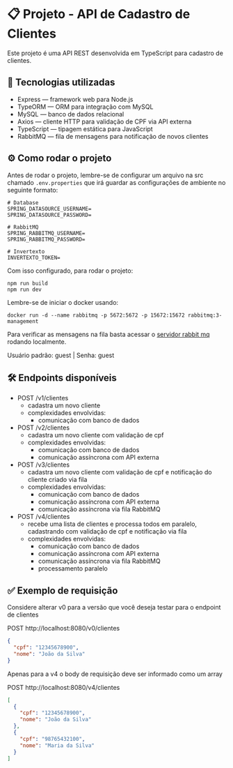 # 📋 Projeto - API de Cadastro de Clientes
Este projeto é uma API REST desenvolvida em TypeScript para cadastro de clientes.

## 🚀 Tecnologias utilizadas
- Express — framework web para Node.js
- TypeORM — ORM para integração com MySQL
- MySQL — banco de dados relacional
- Axios — cliente HTTP para validação de CPF via API externa
- TypeScript — tipagem estática para JavaScript
- RabbitMQ — fila de mensagens para notificação de novos clientes

## ⚙️ Como rodar o projeto

Antes de rodar o projeto, lembre-se de configurar um arquivo na src chamado `.env.properties` que irá guardar as configurações de ambiente no seguinte formato:
```
# Database
SPRING_DATASOURCE_USERNAME=
SPRING_DATASOURCE_PASSWORD=

# RabbitMQ
SPRING_RABBITMQ_USERNAME=
SPRING_RABBITMQ_PASSWORD=

# Invertexto
INVERTEXTO_TOKEN=
```

Com isso configurado, para rodar o projeto: 

```
npm run build
npm run dev
```

Lembre-se de iniciar o docker usando:
```
docker run -d --name rabbitmq -p 5672:5672 -p 15672:15672 rabbitmq:3-management
```
Para verificar as mensagens na fila basta acessar o [servidor rabbit mq](http://localhost:15672/#/nodes/rabbit%40de9c42bc1172) rodando localmente.

Usuário padrão: guest | Senha: guest

## 🛠️ Endpoints disponíveis
- POST /v1/clientes
    - cadastra um novo cliente
    - complexidades envolvidas:
        - comunicação com banco de dados
- POST /v2/clientes
    - cadastra um novo cliente com validação de cpf
    - complexidades envolvidas:
        - comunicação com banco de dados
        - comunicação assíncrona com API externa
- POST /v3/clientes 
  - cadastra um novo cliente com validação de cpf e notificação do cliente criado via fila
  - complexidades envolvidas:
      - comunicação com banco de dados
      - comunicação assíncrona com API externa
      - comunicação assíncrona via fila RabbitMQ
- POST /v4/clientes 
  - recebe uma lista de clientes e processa todos em paralelo, cadastrando com validação de cpf e notificação via fila 
  - complexidades envolvidas:
      - comunicação com banco de dados
      - comunicação assíncrona com API externa
      - comunicação assíncrona via fila RabbitMQ
      - processamento paralelo 

## ✅ Exemplo de requisição

Considere alterar v0 para a versão que você deseja testar para o endpoint de clientes

POST http://localhost:8080/v0/clientes

```json
{
  "cpf": "12345678900",
  "nome": "João da Silva"
}
```

Apenas para a v4 o body de requisição deve ser informado como um array

POST http://localhost:8080/v4/clientes

```json
[
  {
    "cpf": "12345678900",
    "nome": "João da Silva"
  },
  {
    "cpf": "98765432100",
    "nome": "Maria da Silva"
  }
]
```